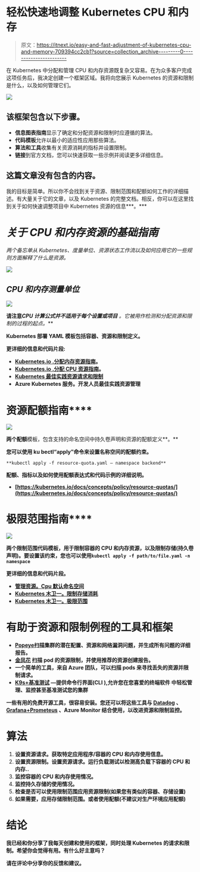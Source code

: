 # 轻松快速地调整 Kubernetes CPU 和内存

> 原文：<https://itnext.io/easy-and-fast-adjustment-of-kubernetes-cpu-and-memory-709394cc2cb1?source=collection_archive---------0----------------------->

在 Kubernetes 中分配和管理 CPU 和内存资源既复杂又容易。在为众多客户完成这项任务后，我决定创建一个框架区域。我将向您展示 Kubernetes 的资源和限制是什么，以及如何管理它们。

![](img/38fe4b77b5939efedc7aca24855f0837.png)

## 该框架包含以下步骤。

*   **信息图表指南**显示了确定和分配资源和限制时应遵循的算法。
*   **代码模板**允许以最小的适应性应用那些算法。
*   **算法和工具**收集有关资源消耗的指标并设置限制。
*   **链接**到官方文档，您可以快速获取一些示例并阅读更多详细信息。

## 这篇文章没有包含的内容。

我的目标是简单。所以你不会找到关于资源、限制范围和配额如何工作的详细描述。有大量关于它的文章，以及 Kubernetes 的完整文档。相反，你可以在这里找到关于如何快速调整项目中 Kubernetes 资源的信息***。***

# *关于 CPU 和内存资源的基础指南*

*两个备忘单从 Kubernetes、度量单位、资源状态工作流以及如何应用它的一些规则方面解释了什么是资源。*

*![](img/a50392aa48ce0b694a9b2b9b666cbfef.png)*

## *CPU 和内存**测量单位***

*![](img/c3ea499a3c21a90bfdfd9cac1b46e54d.png)*

****请注意*******CPU 计算公式并不适用于每个设置或项目*** *。它被用作检测和分配资源和限制的过程的起点。***

**Kubernetes 部署 YAML 模板包括容器、资源和限制定义。**

**更详细的信息和代码片段:**

*   **[Kubernetes.io .分配内存资源指南](https://kubernetes.io/docs/tasks/configure-pod-container/assign-memory-resource/)。**
*   **[Kubernetes.io .分配 CPU 资源指南](https://kubernetes.io/docs/tasks/configure-pod-container/assign-cpu-resource/)。**
*   **[Kubernetes 最佳实践资源请求和限制](https://cloud.google.com/blog/products/gcp/kubernetes-best-practices-resource-requests-and-limits)**
*   **Azure Kubernetes 服务。开发人员最佳实践资源管理**

# **资源**配额指南****

**![](img/157cdc7f975ba36e3fc9ea885599203c.png)**

**两个配额**模板，包含支持的命名空间中持久卷声明和资源的配额定义**。**

**您可以使用 ku bectl“apply”命令来设置名称空间的配额约束。**

```
**kubectl apply -f resource-quota.yaml — namespace backend**
```

**配额、指标以及如何使用配额表达式和代码示例的详细说明。**

*   **[https://kubernetes.io/docs/concepts/policy/resource-quotas/](https://kubernetes.io/docs/concepts/policy/resource-quotas/)**

# **极限**范围指南****

**![](img/ab536320b4445b1e9b8333994178d057.png)**

**两个限制范围代码模板，用于限制容器的 CPU 和内存资源，以及限制存储(持久卷声明)。要设置该约束，您也可以使用`kubectl apply -f path/to/file.yaml -n namespace`**

**更详细的信息和代码片段。**

*   **[管理资源。Cpu 默认命名空间](https://kubernetes.io/docs/tasks/administer-cluster/manage-resources/cpu-default-namespace/)**
*   **[Kubernetes 木卫一。限制存储消耗](https://kubernetes.io/docs/tasks/administer-cluster/limit-storage-consumption/)**
*   **[Kubernetes 木卫一。极限范围](https://www.howtoforge.com/limit-ranges-in-kubernetes/)**

# **有助于资源和限制例程的工具和框架**

*   **[**Popeye**](https://github.com/derailed/popeye)**扫描集群的潜在配置、资源和网络漏洞问题，并生成所有问题的详细报告。****
*   ****[**金凤花**](https://github.com/FairwindsOps/goldilocks/) 扫描 pod 的资源限制，并使用推荐的资源创建报告。****
*   ****一个简单的工具，来自 Azure 团队，可以扫描 pods 来寻找丢失的资源并限制请求。****
*   ****[**K9s+基准测试**](https://github.com/derailed/k9s#benchmark-your-applications) —提供命令行界面(CLI ),允许您在您喜爱的终端软件
    中轻松管理、监控甚至基准测试您的集群****

****一些有用的免费开源工具，很容易安装。您还可以将这些工具与 [Datadog](https://www.datadoghq.com/blog/announcing-aks/) 、 [Grafana+Prometeus](https://ifi.tech/2020/10/28/how-to-configure-prometheus-and-grafana-in-azure-kubernetes-aks/) 、Azure Monitor 结合使用，以改进资源和限制监控。****

# ****算法****

1.  ****设置资源请求。获取特定应用程序/容器的 CPU 和内存使用信息。****
2.  ****设置资源限制。设置资源请求。运行负载测试以检测高负载下容器的 CPU 和内存..****
3.  ****监控容器的 CPU 和内存使用情况。****
4.  ****监控持久存储的使用情况。****
5.  ****检查是否可以使用限制范围应用资源限制(如果您有类似的容器、存储设置)****
6.  ****如果需要，应用存储限制范围。或者使用配额(不建议对生产环境应用配额)****

# ****结论****

****我已经和你分享了我每天创建和使用的框架，同时处理 Kubernetes 的请求和限制。希望你会觉得有用。有什么好主意吗？****

****请在评论中分享你的反馈和建议。****
